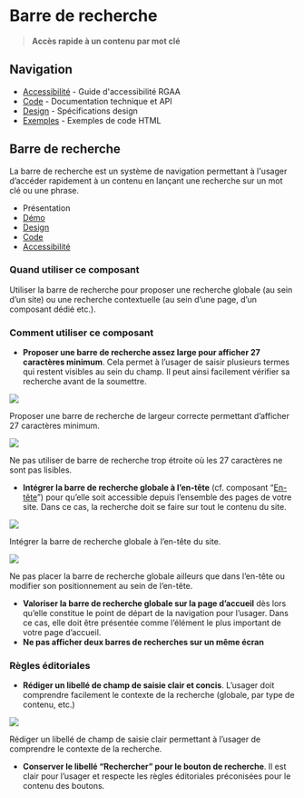 # Barre de recherche

> **Accès rapide à un contenu par mot clé**

## Navigation

- [Accessibilité](./accessibilite.md) - Guide d'accessibilité RGAA
- [Code](./code.md) - Documentation technique et API
- [Design](./design.md) - Spécifications design
- [Exemples](./examples/) - Exemples de code HTML

## Barre de recherche

La barre de recherche est un système de navigation permettant à l'usager d’accéder rapidement à un contenu en lançant une recherche sur un mot clé ou une phrase.


- Présentation
- [Démo](./demo/index.md)
- [Design](./design/index.md)
- [Code](./code/index.md)
- [Accessibilité](./accessibility/index.md)



### Quand utiliser ce composant

Utiliser la barre de recherche pour proposer une recherche globale (au sein d’un site) ou une recherche contextuelle (au sein d’une page, d’un composant dédié etc.).

### Comment utiliser ce composant

- **Proposer une barre de recherche assez large pour afficher 27 caractères minimum**. Cela permet à l’usager de saisir plusieurs termes qui restent visibles au sein du champ. Il peut ainsi facilement vérifier sa recherche avant de la soumettre.



![](./assets/_asset/use/do-1.png)

Proposer une barre de recherche de largeur correcte permettant d’afficher 27 caractères minimum.



![](./assets/_asset/use/dont-1.png)

Ne pas utiliser de barre de recherche trop étroite où les 27 caractères ne sont pas lisibles.



- **Intégrer la barre de recherche globale à l’en-tête** (cf. composant “[En-tête](../../../header/_part/doc/index.md)”) pour qu’elle soit accessible depuis l’ensemble des pages de votre site. Dans ce cas, la recherche doit se faire sur tout le contenu du site.



![](./assets/_asset/use/do-2.png)

Intégrer la barre de recherche globale à l’en-tête du site.



![](./assets/_asset/use/dont-2.png)

Ne pas placer la barre de recherche globale ailleurs que dans l’en-tête ou modifier son positionnement au sein de l’en-tête.



- **Valoriser la barre de recherche globale sur la page d’accueil** dès lors qu’elle constitue le point de départ de la navigation pour l’usager. Dans ce cas, elle doit être présentée comme l’élément le plus important de votre page d’accueil.
- **Ne pas afficher deux barres de recherches sur un même écran**

### Règles éditoriales

- **Rédiger un libellé de champ de saisie clair et concis**. L’usager doit comprendre facilement le contexte de la recherche (globale, par type de contenu, etc.)



![](./assets/_asset/edit/do-1.png)

Rédiger un libellé de champ de saisie clair permettant à l’usager de comprendre le contexte de la recherche.



- **Conserver le libellé “Rechercher” pour le bouton de recherche**. Il est clair pour l’usager et respecte les règles éditoriales préconisées pour le contenu des boutons.
